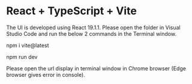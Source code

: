 # React + TypeScript + Vite

The UI is developed using React 19.1.1. Please open the folder <product-management-dashboard-ui> in Visual Studio Code and run the below 2 commands  in the Terminal window.

npm i vite@latest

npm run dev

Please open the url display in terminal window in Chrome browser (Edge browser gives error in console).
